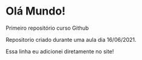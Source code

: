 # Olá Mundo!
 Primeiro repositório curso Github

 Repositorio criado durante uma aula dia 16/06/2021.
 
 Essa linha eu adicionei diretamente no site!
